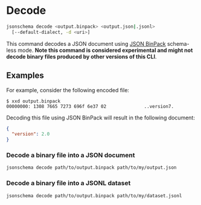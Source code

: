 Decode
======

```sh
jsonschema decode <output.binpack> <output.json|.jsonl>
  [--default-dialect, -d <uri>]
```

This command decodes a JSON document using [JSON
BinPack](https://jsonbinpack.sourcemeta.com) schema-less mode. **Note this
command is considered experimental and might not decode binary files produced
by other versions of this CLI**.

Examples
--------

For example, consider the following encoded file:

```
$ xxd output.binpack
00000000: 1308 7665 7273 696f 6e37 02              ..version7.
```

Decoding this file using JSON BinPack will result in the following document:

```json
{
  "version": 2.0
}
```

### Decode a binary file into a JSON document

```sh
jsonschema decode path/to/output.binpack path/to/my/output.json
```

### Decode a binary file into a JSONL dataset

```sh
jsonschema decode path/to/output.binpack path/to/my/dataset.jsonl
```
